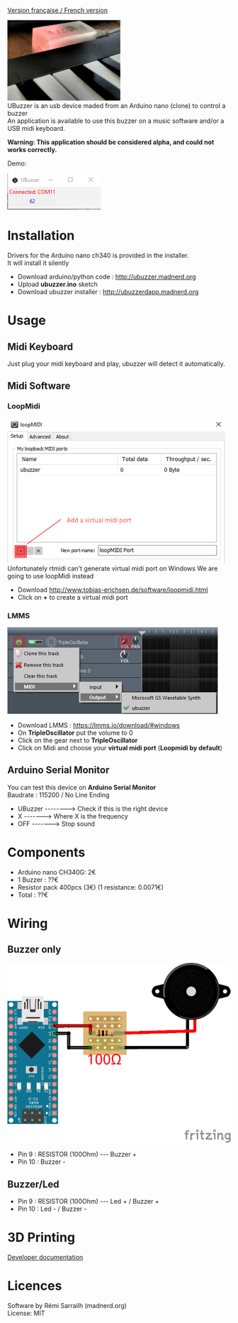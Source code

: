 [Version française / French version](https://github.com/pigetArduino/ubuzzer/blob/master/readme.fr.md)

![Photo UBuzzer](https://github.com/pigetArduino/ubuzzer/raw/master/doc/ubuzzer_photo.jpg)   
UBuzzer is an usb device maded from an Arduino nano (clone) to control a buzzer   
An application is available to use this buzzer on a music software and/or a USB midi keyboard.

**Warning: This application should be considered alpha, and could not works correctly.**      

Demo: 

![UBuzzer App](https://github.com/pigetArduino/ubuzzer/raw/master/doc/ubuzzer_app.png)   

# Installation
Drivers for the Arduino nano ch340 is provided in the installer.    
It will install it silently     

* Download arduino/python code : http://ubuzzer.madnerd.org
* Upload **ubuzzer.ino** sketch
* Download ubuzzer installer : http://ubuzzerdapp.madnerd.org    

# Usage
## Midi Keyboard
Just plug your midi keyboard and play, ubuzzer will detect it automatically.

## Midi Software

### LoopMidi
![LoopMidi Add Midi Port](https://github.com/pigetArduino/ubuzzer/raw/master/doc/loopMidi.png)     
Unfortunately rtmidi can't generate virtual midi port on Windows
We are going to use loopMidi instead
* Download http://www.tobias-erichsen.de/software/loopmidi.html
* Click on **+** to create a virtual midi port

### LMMS
![Ubuzzer on LMMS](https://github.com/pigetArduino/ubuzzer/raw/master/doc/ubuzzer_lmms.png)
* Download LMMS : https://lmms.io/download/#windows
* On **TripleOscillator** put the volume to 0
* Click on the gear next to **TripleOscillator**
* Click on Midi and choose your **virtual midi port** (**Loopmidi by default**)


## Arduino Serial Monitor
You can test this device on **Arduino Serial Monitor**    
Baudrate : 115200 / No Line Ending     

* UBuzzer --------> Check if this is the right device    
* X -------> Where X is the frequency   
* OFF -------> Stop sound    

# Components
* Arduino nano CH340G: 2€    
* 1 Buzzer : ??€    
* Resistor pack 400pcs (3€) (1 resistance: 0.0071€)   
* Total : ??€   

# Wiring

## Buzzer only
![UBuzzer Wiring](https://github.com/pigetArduino/ubuzzer/raw/master/doc/ubuzzer_wiring.png)   
* Pin 9 : RESISTOR (100Ohm) --- Buzzer +   
* Pin 10 : Buzzer -    

## Buzzer/Led
* Pin 9 : RESISTOR (100Ohm) --- Led + / Buzzer +   
* Pin 10 : Led - / Buzzer -    


# 3D Printing



[Developer documentation](https://github.com/pigetArduino/ubuzzer/blob/master/dev.readme.md)

# Licences
Software by Rémi Sarrailh (madnerd.org)   
License: MIT
